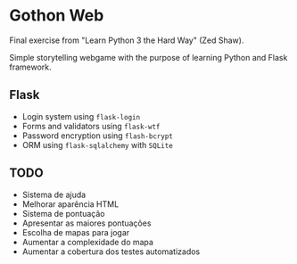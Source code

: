 # Gothon Web

Final exercise from "Learn Python 3 the Hard Way" (Zed Shaw).

Simple storytelling webgame with the purpose of learning Python and Flask framework.


## Flask

- Login system using `flask-login`
- Forms and validators using `flask-wtf`
- Password encryption using `flash-bcrypt`
- ORM using `flask-sqlalchemy` with `SQLite`


    
## TODO
  
  - Sistema de ajuda
  - Melhorar aparência HTML  
  - Sistema de pontuação
  - Apresentar as maiores pontuações
  - Escolha de mapas para jogar
  - Aumentar a complexidade do mapa
  - Aumentar a cobertura dos testes automatizados






